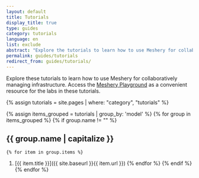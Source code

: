 ```yaml
---
layout: default
title: Tutorials
display_title: true
type: guides
category: tutorials
language: en
list: exclude
abstract: "Explore the tutorials to learn how to use Meshery for collaboratively managing infrastructure."
permalink: guides/tutorials
redirect_from: guides/tutorials/
---
```

Explore these tutorials to learn how to use Meshery for collaboratively managing infrastructure. Access the [Meshery Playground]({{site.baseurl}}/installation/playground) as a convenient resource for the labs in these tutorials.

{% assign tutorials = site.pages | where: "category", "tutorials" %}

{% assign items_grouped = tutorials | group_by: 'model' %}
{% for group in items_grouped %}
  {% if group.name != "" %}
  <h2>{{ group.name | capitalize }} </h2>
  
    {% for item in group.items %}
1. [{{ item.title }}]({{ site.baseurl }}{{ item.url }})
    {% endfor %}
  {% endif %}
{% endfor %}
